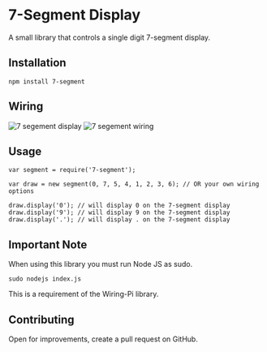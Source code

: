 7-Segment Display
=========

A small library that controls a single digit 7-segment display.

## Installation
    npm install 7-segment

## Wiring

![7 segement display](https://upload.wikimedia.org/wikipedia/commons/0/02/7_segment_display_labeled.svg "Example 7-segment display.")
![7 segement wiring](https://raw.githubusercontent.com/sketchthat/7-segment-node/master/assets/7-segment_bb.png "Example wiring for 7-segment display.")

## Usage

    var segment = require('7-segment');

    var draw = new segment(0, 7, 5, 4, 1, 2, 3, 6); // OR your own wiring options

    draw.display('0'); // will display 0 on the 7-segment display
    draw.display('9'); // will display 9 on the 7-segment display
    draw.display('.'); // will display . on the 7-segment display

## Important Note

When using this library you must run Node JS as sudo.

`sudo nodejs index.js`

This is a requirement of the Wiring-Pi library.

## Contributing

Open for improvements, create a pull request on GitHub.